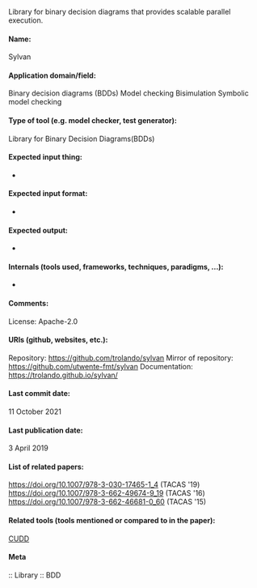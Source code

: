 Library for binary decision diagrams that provides scalable parallel execution.

#### Name:
Sylvan

#### Application domain/field:
Binary decision diagrams (BDDs)
Model checking
Bisimulation
Symbolic model checking

#### Type of tool (e.g. model checker, test generator):
Library for Binary Decision Diagrams(BDDs)

#### Expected input thing:
-

#### Expected input format:
-

#### Expected output:
-

#### Internals (tools used, frameworks, techniques, paradigms, ...):
-

#### Comments:
License: Apache-2.0

#### URIs (github, websites, etc.):
Repository: https://github.com/trolando/sylvan
Mirror of repository: https://github.com/utwente-fmt/sylvan
Documentation: https://trolando.github.io/sylvan/

#### Last commit date:
11 October 2021

#### Last publication date:
3 April 2019

#### List of related papers:
https://doi.org/10.1007/978-3-030-17465-1_4 (TACAS '19)
https://doi.org/10.1007/978-3-662-49674-9_19 (TACAS '16)
https://doi.org/10.1007/978-3-662-46681-0_60 (TACAS '15)

#### Related tools (tools mentioned or compared to in the paper):
[CUDD](Libraries/CUDD.md)

#### Meta
:: Library
:: BDD